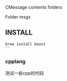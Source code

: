 CMessage
contents
folders

Folder
msgs

## INSTALL

```cpp
brew install boost
``
```

### cpplang
测试一些cpp的代码


